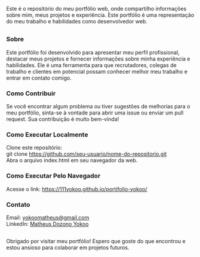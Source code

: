 Este é o repositório do meu portfólio web, onde compartilho informações sobre mim, meus projetos e experiência. Este portfólio é uma representação do meu trabalho e habilidades como desenvolvedor web.

##

### Sobre
Este portfólio foi desenvolvido para apresentar meu perfil profissional, destacar meus projetos e fornecer informações sobre minha experiência e habilidades. Ele é uma ferramenta para que recrutadores, colegas de trabalho e clientes em potencial possam conhecer melhor meu trabalho e entrar em contato comigo.

### Como Contribuir
Se você encontrar algum problema ou tiver sugestões de melhorias para o meu portfólio, sinta-se à vontade para abrir uma issue ou enviar um pull request. Sua contribuição é muito bem-vinda!

### Como Executar Localmente
Clone este repositório: <br/>
git clone https://github.com/seu-usuario/nome-do-repositorio.git <br/>
Abra o arquivo index.html em seu navegador da web.

### Como Executar Pelo Navegador
Acesse o link: https://111yokoo.github.io/portifolio-yokoo/

### Contato
Email: yokoomatheus@gmail.com <br/>
LinkedIn: <a href="https://www.linkedin.com/in/matheus-dozono-yokoo-800519297/"> Matheus Dozono Yokoo </a>

##

Obrigado por visitar meu portfólio! Espero que goste do que encontrou e estou ansioso para colaborar em projetos futuros.
